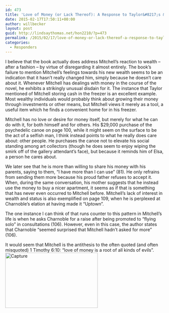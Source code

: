 ```yaml
---
id: 473
title: 'Love of Money (or Lack Thereof): A Response to Taylor&#8217;s &#8220;OATRP&#8221;'
date: 2015-02-17T17:50:11+00:00
author: willbecker
layout: post
guid: http://lindsaythomas.net/hon2210/?p=473
permalink: /2015/02/17/love-of-money-or-lack-thereof-a-response-to-taylors-oatrp/
categories:
  - Responders
---
```

I believe that the book actually does address Mitchell’s reaction to wealth – after a fashion – by virtue of disregarding it almost entirely. The book’s failure to mention Mitchell’s feelings towards his new wealth seems to be an indication that it hasn’t really changed him, simply because he doesn’t care about it. Whenever Mitchell has dealings with money in the course of the novel, he exhibits a strikingly unusual disdain for it. The instance that Taylor mentioned of Mitchell storing cash in the freezer is an excellent example. Most wealthy individuals would probably think about growing their money through investments or other means, but Mitchell views it merely as a tool, a useful item which he finds a convenient home for in his freezer.

Mitchell has no love or desire for money itself, but merely for what he can do with it, for both himself and for others. His $29,000 purchase of the psychedelic canoe on page 100, while it might seem on the surface to be the act of a selfish man, I think instead points to what he really does care about: other people. He purchases the canoe not to elevate his social standing among art collectors (though he does seem to enjoy wiping the smirk off of the gallery attendant’s face), but because it reminds him of Elsa, a person he cares about.

We later see that he is more than willing to share his money with his parents, saying to them, “I have more than I can use” (81). He only refrains from sending them more because his proud father refuses to accept it. When, during the same conversation, his mother suggests that he instead use the money to buy a nicer apartment, it seems as if that is something that has never even occurred to Mitchell before. Mitchell’s lack of interest in wealth and status is also exemplified on page 109, when he is perplexed at Charnoble’s elation at having made it “Uptown”.

The one instance I can think of that runs counter to this pattern in Mitchell’s life is when he asks Charnoble for a raise after being promoted to “flying solo” in consultations (106). However, even in this case, the author states that Charnoble “seemed surprised that Mitchell hadn’t asked for more” (106).

It would seem that Mitchell is the antithesis to the often quoted (and often misquoted) 1 Timothy 6:10: “love of money is a root of all kinds of evils”.[<img class=" size-full wp-image-476 aligncenter" src="http://lindsaythomas.net/hon2210/wp-content/uploads/sites/7/2015/02/Capture.png" alt="Capture" width="294" height="176" srcset="http://lindsaythomas.net/hon2210/wp-content/uploads/sites/7/2015/02/Capture.png 294w, http://lindsaythomas.net/hon2210/wp-content/uploads/sites/7/2015/02/Capture-100x60.png 100w, http://lindsaythomas.net/hon2210/wp-content/uploads/sites/7/2015/02/Capture-150x90.png 150w, http://lindsaythomas.net/hon2210/wp-content/uploads/sites/7/2015/02/Capture-200x120.png 200w" sizes="(max-width: 294px) 100vw, 294px" />](http://lindsaythomas.net/hon2210/wp-content/uploads/sites/7/2015/02/Capture.png)

&nbsp;